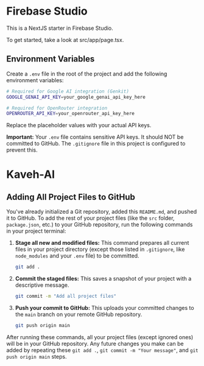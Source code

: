# Firebase Studio

This is a NextJS starter in Firebase Studio.

To get started, take a look at src/app/page.tsx.

## Environment Variables

Create a `.env` file in the root of the project and add the following environment variables:

```bash
# Required for Google AI integration (Genkit)
GOOGLE_GENAI_API_KEY=your_google_genai_api_key_here

# Required for OpenRouter integration
OPENROUTER_API_KEY=your_openrouter_api_key_here
```

Replace the placeholder values with your actual API keys.

**Important:** Your `.env` file contains sensitive API keys. It should NOT be committed to GitHub. The `.gitignore` file in this project is configured to prevent this.

# Kaveh-AI

## Adding All Project Files to GitHub

You've already initialized a Git repository, added this `README.md`, and pushed it to GitHub. To add the rest of your project files (like the `src` folder, `package.json`, etc.) to your GitHub repository, run the following commands in your project terminal:

1.  **Stage all new and modified files:**
    This command prepares all current files in your project directory (except those listed in `.gitignore`, like `node_modules` and your `.env` file) to be committed.

    ```bash
    git add .
    ```

2.  **Commit the staged files:**
    This saves a snapshot of your project with a descriptive message.

    ```bash
    git commit -m "Add all project files"
    ```

3.  **Push your commit to GitHub:**
    This uploads your committed changes to the `main` branch on your remote GitHub repository.

    ```bash
    git push origin main
    ```

After running these commands, all your project files (except ignored ones) will be in your GitHub repository. Any future changes you make can be added by repeating these `git add .`, `git commit -m "Your message"`, and `git push origin main` steps.
